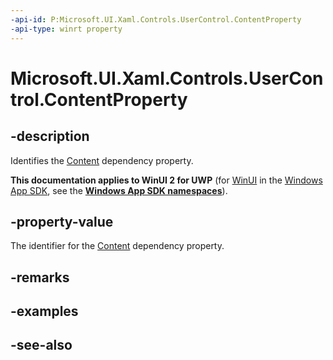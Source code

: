 ```yaml
---
-api-id: P:Microsoft.UI.Xaml.Controls.UserControl.ContentProperty
-api-type: winrt property
---
```


<!-- Property syntax
public Windows.UI.Xaml.DependencyProperty ContentProperty { get; }
-->

# Microsoft.UI.Xaml.Controls.UserControl.ContentProperty

## -description
Identifies the [Content](usercontrol_content.md) dependency property.

**This documentation applies to WinUI 2 for UWP** (for [WinUI](/windows/apps/winui/winui3/) in the [Windows App SDK](/windows/apps/windows-app-sdk/), see the **[Windows App SDK namespaces](/windows/windows-app-sdk/api/winrt/)**).

## -property-value
The identifier for the [Content](usercontrol_content.md) dependency property.

## -remarks

## -examples

## -see-also
